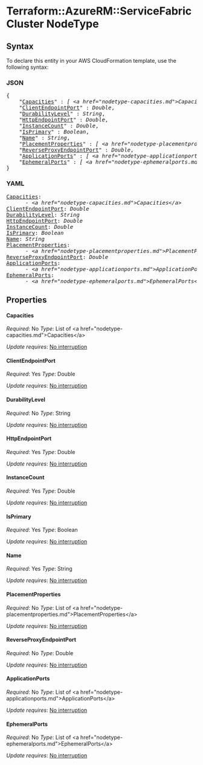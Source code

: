 # Terraform::AzureRM::ServiceFabricCluster NodeType

## Syntax

To declare this entity in your AWS CloudFormation template, use the following syntax:

### JSON

<pre>
{
    "<a href="#capacities" title="Capacities">Capacities</a>" : <i>[ &lt;a href=&#34;nodetype-capacities.md&#34;&gt;Capacities&lt;/a&gt;, ... ]</i>,
    "<a href="#clientendpointport" title="ClientEndpointPort">ClientEndpointPort</a>" : <i>Double</i>,
    "<a href="#durabilitylevel" title="DurabilityLevel">DurabilityLevel</a>" : <i>String</i>,
    "<a href="#httpendpointport" title="HttpEndpointPort">HttpEndpointPort</a>" : <i>Double</i>,
    "<a href="#instancecount" title="InstanceCount">InstanceCount</a>" : <i>Double</i>,
    "<a href="#isprimary" title="IsPrimary">IsPrimary</a>" : <i>Boolean</i>,
    "<a href="#name" title="Name">Name</a>" : <i>String</i>,
    "<a href="#placementproperties" title="PlacementProperties">PlacementProperties</a>" : <i>[ &lt;a href=&#34;nodetype-placementproperties.md&#34;&gt;PlacementProperties&lt;/a&gt;, ... ]</i>,
    "<a href="#reverseproxyendpointport" title="ReverseProxyEndpointPort">ReverseProxyEndpointPort</a>" : <i>Double</i>,
    "<a href="#applicationports" title="ApplicationPorts">ApplicationPorts</a>" : <i>[ &lt;a href=&#34;nodetype-applicationports.md&#34;&gt;ApplicationPorts&lt;/a&gt;, ... ]</i>,
    "<a href="#ephemeralports" title="EphemeralPorts">EphemeralPorts</a>" : <i>[ &lt;a href=&#34;nodetype-ephemeralports.md&#34;&gt;EphemeralPorts&lt;/a&gt;, ... ]</i>
}
</pre>

### YAML

<pre>
<a href="#capacities" title="Capacities">Capacities</a>: <i>
      - &lt;a href=&#34;nodetype-capacities.md&#34;&gt;Capacities&lt;/a&gt;</i>
<a href="#clientendpointport" title="ClientEndpointPort">ClientEndpointPort</a>: <i>Double</i>
<a href="#durabilitylevel" title="DurabilityLevel">DurabilityLevel</a>: <i>String</i>
<a href="#httpendpointport" title="HttpEndpointPort">HttpEndpointPort</a>: <i>Double</i>
<a href="#instancecount" title="InstanceCount">InstanceCount</a>: <i>Double</i>
<a href="#isprimary" title="IsPrimary">IsPrimary</a>: <i>Boolean</i>
<a href="#name" title="Name">Name</a>: <i>String</i>
<a href="#placementproperties" title="PlacementProperties">PlacementProperties</a>: <i>
      - &lt;a href=&#34;nodetype-placementproperties.md&#34;&gt;PlacementProperties&lt;/a&gt;</i>
<a href="#reverseproxyendpointport" title="ReverseProxyEndpointPort">ReverseProxyEndpointPort</a>: <i>Double</i>
<a href="#applicationports" title="ApplicationPorts">ApplicationPorts</a>: <i>
      - &lt;a href=&#34;nodetype-applicationports.md&#34;&gt;ApplicationPorts&lt;/a&gt;</i>
<a href="#ephemeralports" title="EphemeralPorts">EphemeralPorts</a>: <i>
      - &lt;a href=&#34;nodetype-ephemeralports.md&#34;&gt;EphemeralPorts&lt;/a&gt;</i>
</pre>

## Properties

#### Capacities

_Required_: No
_Type_: List of &lt;a href=&#34;nodetype-capacities.md&#34;&gt;Capacities&lt;/a&gt;

_Update requires_: [No interruption](https://docs.aws.amazon.com/AWSCloudFormation/latest/UserGuide/using-cfn-updating-stacks-update-behaviors.html#update-no-interrupt)

#### ClientEndpointPort

_Required_: Yes
_Type_: Double

_Update requires_: [No interruption](https://docs.aws.amazon.com/AWSCloudFormation/latest/UserGuide/using-cfn-updating-stacks-update-behaviors.html#update-no-interrupt)

#### DurabilityLevel

_Required_: No
_Type_: String

_Update requires_: [No interruption](https://docs.aws.amazon.com/AWSCloudFormation/latest/UserGuide/using-cfn-updating-stacks-update-behaviors.html#update-no-interrupt)

#### HttpEndpointPort

_Required_: Yes
_Type_: Double

_Update requires_: [No interruption](https://docs.aws.amazon.com/AWSCloudFormation/latest/UserGuide/using-cfn-updating-stacks-update-behaviors.html#update-no-interrupt)

#### InstanceCount

_Required_: Yes
_Type_: Double

_Update requires_: [No interruption](https://docs.aws.amazon.com/AWSCloudFormation/latest/UserGuide/using-cfn-updating-stacks-update-behaviors.html#update-no-interrupt)

#### IsPrimary

_Required_: Yes
_Type_: Boolean

_Update requires_: [No interruption](https://docs.aws.amazon.com/AWSCloudFormation/latest/UserGuide/using-cfn-updating-stacks-update-behaviors.html#update-no-interrupt)

#### Name

_Required_: Yes
_Type_: String

_Update requires_: [No interruption](https://docs.aws.amazon.com/AWSCloudFormation/latest/UserGuide/using-cfn-updating-stacks-update-behaviors.html#update-no-interrupt)

#### PlacementProperties

_Required_: No
_Type_: List of &lt;a href=&#34;nodetype-placementproperties.md&#34;&gt;PlacementProperties&lt;/a&gt;

_Update requires_: [No interruption](https://docs.aws.amazon.com/AWSCloudFormation/latest/UserGuide/using-cfn-updating-stacks-update-behaviors.html#update-no-interrupt)

#### ReverseProxyEndpointPort

_Required_: No
_Type_: Double

_Update requires_: [No interruption](https://docs.aws.amazon.com/AWSCloudFormation/latest/UserGuide/using-cfn-updating-stacks-update-behaviors.html#update-no-interrupt)

#### ApplicationPorts

_Required_: No
_Type_: List of &lt;a href=&#34;nodetype-applicationports.md&#34;&gt;ApplicationPorts&lt;/a&gt;

_Update requires_: [No interruption](https://docs.aws.amazon.com/AWSCloudFormation/latest/UserGuide/using-cfn-updating-stacks-update-behaviors.html#update-no-interrupt)

#### EphemeralPorts

_Required_: No
_Type_: List of &lt;a href=&#34;nodetype-ephemeralports.md&#34;&gt;EphemeralPorts&lt;/a&gt;

_Update requires_: [No interruption](https://docs.aws.amazon.com/AWSCloudFormation/latest/UserGuide/using-cfn-updating-stacks-update-behaviors.html#update-no-interrupt)

